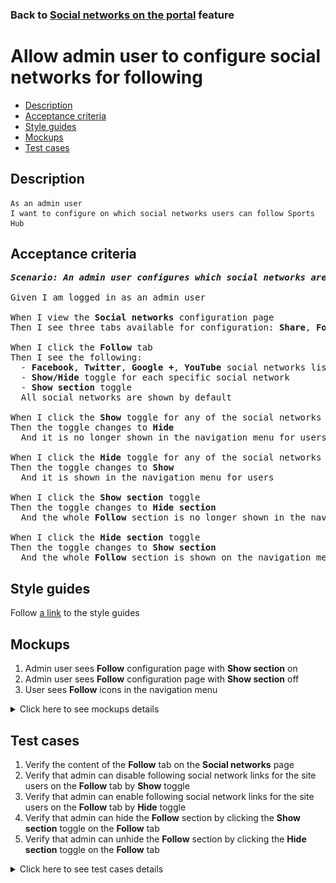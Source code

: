 ### Back to [Social networks on the portal](../../) feature

# Allow admin user to configure social networks for following

- [Description](#description)
- [Acceptance criteria](#acceptance-criteria)
- [Style guides](#style-guides)
- [Mockups](#mockups)
- [Test cases](#test-cases)

## Description

    As an admin user
    I want to configure on which social networks users can follow Sports Hub

## Acceptance criteria

<pre>
<b><i>Scenario: An admin user configures which social networks are to be followed</i></b>

Given I am logged in as an admin user

When I view the <b>Social networks</b> configuration page
Then I see three tabs available for configuration: <b>Share</b>, <b>Follow</b>, <b>Log in/Sign up</b>

When I click the <b>Follow</b> tab
Then I see the following:
  - <b>Facebook</b>, <b>Twitter</b>, <b>Google +</b>, <b>YouTube</b> social networks list that can be used to follow the Sports Hub page on the social networks
  - <b>Show/Hide</b> toggle for each specific social network
  - <b>Show section</b> toggle
  All social networks are shown by default

When I click the <b>Show</b> toggle for any of the social networks from the list
Then the toggle changes to <b>Hide</b>
  And it is no longer shown in the navigation menu for users

When I click the <b>Hide</b> toggle for any of the social networks from the list
Then the toggle changes to <b>Show</b>
  And it is shown in the navigation menu for users

When I click the <b>Show section</b> toggle
Then the toggle changes to <b>Hide section</b>
  And the whole <b>Follow</b> section is no longer shown in the navigation menu for users

When I click the <b>Hide section</b> toggle
Then the toggle changes to <b>Show section</b>
  And the whole <b>Follow</b> section is shown on the navigation menu for users
</pre>

## Style guides

Follow [a link](https://www.figma.com/proto/0zkkf5WC77OSpvyD6YXpFE/Style-guides?page-id=0%3A1&node-id=19%3A5368&viewport=266%2C48%2C0.54&scaling=min-zoom&starting-point-node-id=19%3A5368) to the style guides

## Mockups

1. Admin user sees <b>Follow</b> configuration page with <b>Show section</b> on
2. Admin user sees <b>Follow</b> configuration page with <b>Show section</b> off
3. User sees <b>Follow</b> icons in the navigation menu

<details>
  <summary>Click here to see mockups details</summary>

**1. Admin user sees Follow configuration page with Show section on:**

![Admin user sees Follow configuration page with Show section on](/sports_hub_portal/web_application_features/social_networks/images/following_configuration_page.png)

**2. Admin user sees Follow configuration page with Show section off:**

![Admin user sees Follow configuration page with Show section off](/sports_hub_portal/web_application_features/social_networks/images/following_configuration_page_section_off.png)

**3. User sees Follow icons in the site header:**

![User sees Follow icons in the navigation menu](/sports_hub_portal/web_application_features/social_networks/images/share_and_follow_on_page.png)

</details>

## Test cases

1. Verify the content of the <b>Follow</b> tab on the <b>Social networks</b> page
2. Verify that admin can disable following social network links for the site users on the <b>Follow</b> tab by <b>Show</b> toggle
3. Verify that admin can enable following social network links for the site users on the <b>Follow</b> tab by <b>Hide</b> toggle
4. Verify that admin can hide the <b>Follow</b> section by clicking the <b>Show section</b> toggle on the <b>Follow</b> tab
5. Verify that admin can unhide the <b>Follow</b> section by clicking the <b>Hide section</b> toggle on the <b>Follow</b> tab

<details>
  <summary>Click here to see test cases details</summary>

### **#1. Verify the content of the Follow tab on the Social networks page**

|Preconditions|Steps|Expected result
--------------|-----|----------
|- Log in with admin account</br>- Go to the <b>Social networks</b> configuration page|1) Examine the content on the <b>Follow</b> tab|1) There is the social network list: <b>Facebook</b>, <b>Twitter</b>, <b>Google +</b>, <b>YouTube</b>. The <b>Show/Hide</b> toggle to activate/deactivate a specific social network and the <b>Show section</b> toggle|

### **#2. Verify that admin can disable following social network links for the site users on the Follow tab by Show toggle**

|Preconditions|Steps|Expected result
--------------|-----|----------
|- Log in with admin account</br>- Go to the <b>Social networks</b> configuration page > <b>Follow</b> tab</br>- All social networks are enabled for following|1) Click the <b>Show</b> toggle for any social network from the list</br>2) Log out of admin account</br>3) Log in with user account</br>4) Check if the disabled social network is not visible to site users|1) The toggle changed to <b>Hide</b></br>4) The disabled social network is not available for following|

### **#3. Verify that admin can enable following social network links for the site users on the Follow tab by Hide toggle**

|Preconditions|Steps|Expected result
--------------|-----|----------
|- Log in with admin account</br>- Go to the <b>Social networks</b> configuration page > <b>Follow</b> tab</br>- Some social networks are disabled for following|1) Click the <b>Hide</b> toggle for any social network from the list</br>2) Log out of admin account</br>3) Log in with user account</br>4) Examine if enabled following social network is visible to site users|1) The toggle changed to <b>Show</b></br>4) The enabled social network is available for following|

### **#4. Verify that admin can hide the Follow section by clicking the Show section toggle on the Follow tab**

|Preconditions|Steps|Expected result
--------------|-----|----------
|- Log in with admin account</br>- Go to the <b>Social networks</b> configuration page > <b>Follow</b> tab</br>- <b>Show section</b> toggle is shown|1) Click the <b>Show section</b> toggle</br>2) Log out of admin account</br>3) Log in with user account</br>4) Examine if the <b>Follow</b> section is present|1) The toggle changed to <b>Hide section</b></br>4) The <b>Follow</b> section is not visible to users|

### **#5. Verify that admin can unhide the Follow section by clicking the Hide section toggle on the Follow tab**

|Preconditions|Steps|Expected result
--------------|-----|----------
|- Log in with admin account</br>- Go to the <b>Social networks</b> configuration page > <b>Follow</b> tab</br>- <b>Hide section</b> is shown|1) Click the <b>Hide section</b> toggle</br>2) Log out of admin account</br>3) Log in with user account</br>4) Check if the <b>Follow</b> section is present|1) The toggle changed to <b>Show section</b></br>4) The <b>Follow</b> section is visible to users|

</details>
